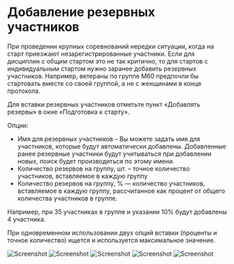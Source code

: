 # Добавление резервных участников

При проведении крупных соревнований нередки ситуации,
когда на старт приезжают незарегистрированные участники.
Если для дисциплин с общим стартом это не так критично, то для стартов с индивидуальным стартом нужно
заранее добавить резервных участников.
Например, ветераны по группе М60 предпочли бы стартовать вместе со своей группой,
а не с женщинами в конце протокола.

Для вставки резервных участников отметьте пункт «Добавлять резервы» в окне «Подготовка к старту».

Опции:

- Имя для резервных участников – Вы можете задать имя для участников, которые будут автоматически добавлены. Добавленные ранее резервные участники будут учитываться при добавлении новых, поиск будет производиться по этому имени.
- Количество резервов на группу, шт. – точное количество участников, вставляемое в каждую группу
- Количество резервов на группу, % — количество участников, вставляемое в каждую группу, рассчитанное как процент от общего количества участников в группе.

Например, при 35 участниках в группе и указании 10% будут добавлены 4 участника.

При одновременном использовании двух опций вставки (проценты и точное количество) ищется и используется максимальное значение.

![Screenshot](img/34.png)
![Screenshot](img/35.png)
![Screenshot](img/36.png)
![Screenshot](img/37.png)
![Screenshot](img/38.png)

